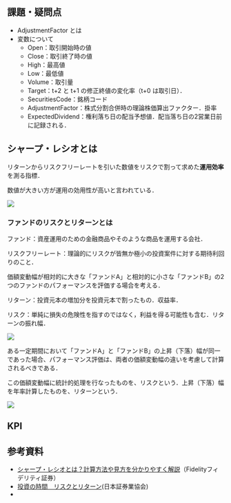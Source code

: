 ## 課題・疑問点

- AdjustmentFactor とは
- 変数について
  - Open：取引開始時の値
  - Close：取引終了時の値
  - High：最高値
  - Low：最低値
  - Volume：取引量
  - Target：t+2 と t+1 の修正終値の変化率（t+0 は取引日）．
  - SecuritiesCode：銘柄コード
  - AdjustmentFactor：株式分割合併時の理論株価算出ファクター．掛率
  - ExpectedDividend：権利落ち日の配当予想値．配当落ち日の2営業日前に記録される．

## シャープ・レシオとは

リターンからリスクフリーレートを引いた数値をリスクで割って求めた**運用効率**を測る指標．

数値が大きい方が運用の効用性が高いと言われている．

![](https://apacwpfhmultisiteprod-live-b260db6793404af7821690776d2b-cf88807.s3-ap-southeast-1.amazonaws.com/filer_public/f1/ad/f1adc15d-cb25-432d-aabf-cf8325f74463/fund-guide-fund-searchimage01.gif)

### ファンドのリスクとリターンとは

ファンド：資産運用のための金融商品やそのような商品を運用する会社．

リスクフリーレート：理論的にリスクが皆無か極小の投資案件に対する期待利回りのこと．

価額変動幅が相対的に大きな「ファンドA」と相対的に小さな「ファンドB」の2つのファンドのパフォーマンスを評価する場合を考える．

リターン：投資元本の増加分を投資元本で割ったもの．収益率．

リスク：単純に損失の危険性を指すのではなく，利益を得る可能性も含む．リターンの振れ幅．

![](https://www.jsda.or.jp/jikan/image/lesson3/img_content_02.jpg)



ある一定期間において「ファンドA」と「ファンドB」の上昇（下落）幅が同一であった場合、パフォーマンス評価は、両者の価額変動幅の違いを考慮して計算されるべきである．

この価額変動幅に統計的処理を行なったものを、リスクという．上昇（下落）幅を年率計算したものを、リターンという．

![](https://apacwpfhmultisiteprod-live-b260db6793404af7821690776d2b-cf88807.s3-ap-southeast-1.amazonaws.com/filer_public/42/66/4266bc6d-fa9c-40ce-9aad-7c7d5e42967c/fund-guide-fund-searchimage02.gif)

## KPI


## 参考資料

- [シャープ・レシオとは？計算方法や見方を分かりやすく解説](https://www.fidelity.jp/fund-guide/fund-search/sharp/)（Fidelityフィデリティ証券）
- [投資の時間　リスクとリターン](https://www.jsda.or.jp/jikan/lesson3/)(日本証券業協会)
-
